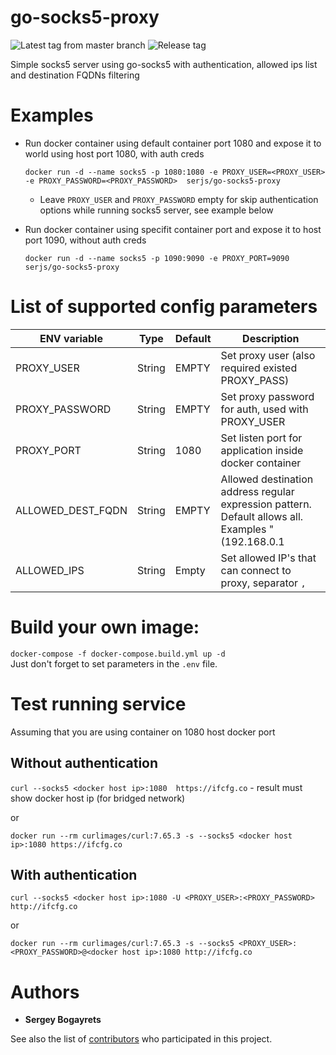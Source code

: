 # go-socks5-proxy

![Latest tag from master branch](https://github.com/serjs/socks5-server/workflows/Latest%20tag%20from%20master%20branch/badge.svg)
![Release tag](https://github.com/serjs/socks5-server/workflows/Release%20tag/badge.svg)

Simple socks5 server using go-socks5 with authentication, allowed ips list and destination FQDNs filtering

# Examples

- Run docker container using default container port 1080 and expose it to world using host port 1080, with auth creds

    ```docker run -d --name socks5 -p 1080:1080 -e PROXY_USER=<PROXY_USER> -e PROXY_PASSWORD=<PROXY_PASSWORD>  serjs/go-socks5-proxy```

    - Leave `PROXY_USER` and `PROXY_PASSWORD` empty for skip authentication options while running socks5 server, see example below

- Run docker container using specifit container port and expose it to host port 1090, without auth creds

    ```docker run -d --name socks5 -p 1090:9090 -e PROXY_PORT=9090 serjs/go-socks5-proxy```

# List of supported config parameters

|ENV variable|Type|Default|Description|
|------------|----|-------|-----------|
|PROXY_USER|String|EMPTY|Set proxy user (also required existed PROXY_PASS)|
|PROXY_PASSWORD|String|EMPTY|Set proxy password for auth, used with PROXY_USER|
|PROXY_PORT|String|1080|Set listen port for application inside docker container|
|ALLOWED_DEST_FQDN|String|EMPTY|Allowed destination address regular expression pattern. Default allows all. Examples "(192.168.0.1|go.dev)"|
|ALLOWED_IPS|String|Empty|Set allowed IP's that can connect to proxy, separator `,`|


# Build your own image:
`docker-compose -f docker-compose.build.yml up -d`\
Just don't forget to set parameters in the `.env` file.

# Test running service

Assuming that you are using container on 1080 host docker port

## Without authentication

```curl --socks5 <docker host ip>:1080  https://ifcfg.co``` - result must show docker host ip (for bridged network)

or

```docker run --rm curlimages/curl:7.65.3 -s --socks5 <docker host ip>:1080 https://ifcfg.co```

## With authentication

```curl --socks5 <docker host ip>:1080 -U <PROXY_USER>:<PROXY_PASSWORD> http://ifcfg.co```

or

```docker run --rm curlimages/curl:7.65.3 -s --socks5 <PROXY_USER>:<PROXY_PASSWORD>@<docker host ip>:1080 http://ifcfg.co```

# Authors

* **Sergey Bogayrets**

See also the list of [contributors](https://github.com/serjs/socks5-server/graphs/contributors) who participated in this project.
